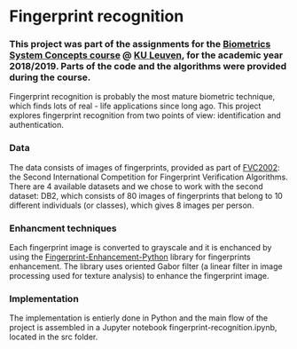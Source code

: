 # Fingerprint recognition

### This project was part of the assignments for the [Biometrics System Concepts course](https://onderwijsaanbod.kuleuven.be/syllabi/e/H02C7AE.htm#activetab=doelstellingen_idp2852640) @ [KU Leuven](https://www.kuleuven.be/english/), for the academic year 2018/2019. Parts of the code and the algorithms were provided during the course.

Fingerprint recognition is probably the most mature biometric technique, which finds lots of real - life applications since long ago. This project explores fingerprint recognition from two points of view: identification and authentication. 

### Data
The data consists of images of fingerprints, provided as part of [FVC2002](http://bias.csr.unibo.it/fvc2002/databases.asp): the Second International Competition for Fingerprint Verification Algorithms. There are 4 available datasets and we chose to work with the second dataset: DB2, which consists of 80 images of fingerprints that belong to 10 different individuals (or classes), which gives 8 images per person.

### Enhancment techniques
Each fingerprint image is converted to grayscale and it is enchanced by using the [Fingerprint-Enhancement-Python](https://github.com/Utkarsh-Deshmukh/Fingerprint-Enhancement-Python) library for fingerprints enhancement. The library uses oriented Gabor filter (a linear filter in image processing used for texture analysis) to enhance the fingerprint image.

### Implementation
The implementation is entierly done in Python and the main flow of the project is assembled in a Jupyter notebook fingerprint-recognition.ipynb, located in the src folder.





